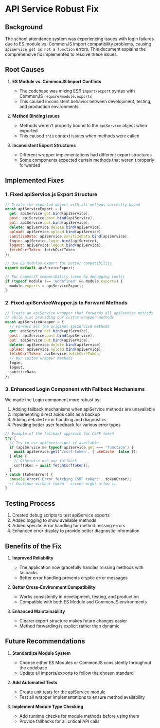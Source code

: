 # API Service Robust Fix

## Background

The school attendance system was experiencing issues with login failures due to ES module vs. CommonJS import compatibility problems, causing `apiService.get is not a function` errors. This document explains the comprehensive fix implemented to resolve these issues.

## Root Causes

1. **ES Module vs. CommonJS Import Conflicts**
   - The codebase was mixing ES6 `import/export` syntax with CommonJS `require/module.exports`
   - This caused inconsistent behavior between development, testing, and production environments

2. **Method Binding Issues**
   - Methods weren't properly bound to the `apiService` object when exported
   - This caused `this` context issues when methods were called

3. **Inconsistent Export Structures**
   - Different wrapper implementations had different export structures
   - Some components expected certain methods that weren't properly forwarded

## Implemented Fixes

### 1. Fixed apiService.js Export Structure

```javascript
// Create the exported object with all methods correctly bound
const apiServiceExport = {
  get: apiService.get.bind(apiService),
  post: apiService.post.bind(apiService),
  put: apiService.put.bind(apiService),
  delete: apiService.delete.bind(apiService),
  upload: apiService.upload.bind(apiService),
  sanitizeData: apiService.sanitizeData.bind(apiService),
  login: apiService.login.bind(apiService),
  logout: apiService.logout.bind(apiService),
  fetchCsrfToken: fetchCsrfToken
};

// Use ES Modules export for better compatibility
export default apiServiceExport;

// For CommonJS compatibility (used by debugging tools)
if (typeof module !== 'undefined' && module.exports) {
  module.exports = apiServiceExport;
}
```

### 2. Fixed apiServiceWrapper.js to Forward Methods

```javascript
// Create an apiService wrapper that forwards all apiService methods
// while also providing our custom wrapper methods
const apiServiceWrapper = {
  // Forward all the original apiService methods
  get: apiService.get.bind(apiService),
  post: apiService.post.bind(apiService),
  put: apiService.put.bind(apiService),
  delete: apiService.delete.bind(apiService),
  upload: apiService.upload.bind(apiService),
  fetchCsrfToken: apiService.fetchCsrfToken,
  // Our custom wrapper methods
  login,
  logout,
  sanitizeData
};
```

### 3. Enhanced Login Component with Fallback Mechanisms

We made the Login component more robust by:

1. Adding fallback mechanisms when apiService methods are unavailable
2. Implementing direct axios calls as a backup
3. Adding detailed error handling and diagnostics
4. Providing better user feedback for various error types

```javascript
// Example of the fallback approach for CSRF token
try {
  // Try to use apiService.get if available
  if (apiService && typeof apiService.get === 'function') {
    await apiService.get('/csrf-token', { useCache: false });
  } else {
    // Otherwise use our fallback
    csrfToken = await fetchCsrfToken();
  }
} catch (tokenError) {
  console.error('Error fetching CSRF token:', tokenError);
  // Continue without token - server might allow it
}
```

## Testing Process

1. Created debug scripts to test apiService exports
2. Added logging to show available methods
3. Added specific error handling for method missing errors
4. Enhanced error display to provide better diagnostic information

## Benefits of the Fix

1. **Improved Reliability**
   - The application now gracefully handles missing methods with fallbacks
   - Better error handling prevents cryptic error messages

2. **Better Cross-Environment Compatibility**
   - Works consistently in development, testing, and production
   - Compatible with both ES Module and CommonJS environments

3. **Enhanced Maintainability**
   - Clearer export structure makes future changes easier
   - Method forwarding is explicit rather than dynamic

## Future Recommendations

1. **Standardize Module System**
   - Choose either ES Modules or CommonJS consistently throughout the codebase
   - Update all imports/exports to follow the chosen standard

2. **Add Automated Tests**
   - Create unit tests for the apiService module
   - Test all wrapper implementations to ensure method availability

3. **Implement Module Type Checking**
   - Add runtime checks for module methods before using them
   - Provide fallbacks for all critical API calls
